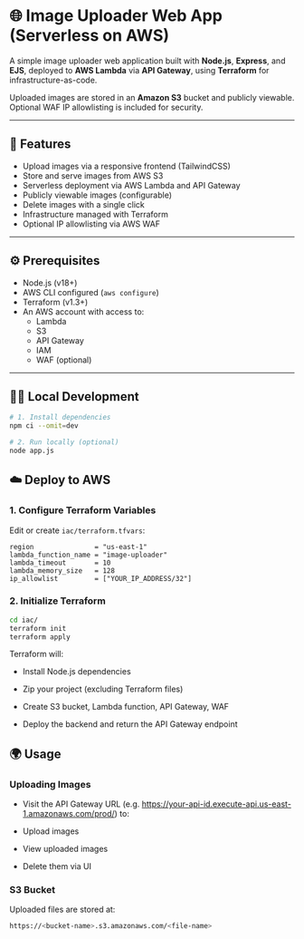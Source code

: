 # 🌐 Image Uploader Web App (Serverless on AWS)

A simple image uploader web application built with **Node.js**, **Express**, and **EJS**, deployed to **AWS Lambda** via **API Gateway**, using **Terraform** for infrastructure-as-code.

Uploaded images are stored in an **Amazon S3** bucket and publicly viewable. Optional WAF IP allowlisting is included for security.

---

## 🚀 Features

- Upload images via a responsive frontend (TailwindCSS)
- Store and serve images from AWS S3
- Serverless deployment via AWS Lambda and API Gateway
- Publicly viewable images (configurable)
- Delete images with a single click
- Infrastructure managed with Terraform
- Optional IP allowlisting via AWS WAF

---
## ⚙️ Prerequisites

- Node.js (v18+)
- AWS CLI configured (`aws configure`)
- Terraform (v1.3+)
- An AWS account with access to:
  - Lambda
  - S3
  - API Gateway
  - IAM
  - WAF (optional)

---

## 🧑‍💻 Local Development

```bash
# 1. Install dependencies
npm ci --omit=dev

# 2. Run locally (optional)
node app.js
```

## ☁️ Deploy to AWS

### 1. Configure Terraform Variables

Edit or create `iac/terraform.tfvars`:

```hcl
region               = "us-east-1"
lambda_function_name = "image-uploader"
lambda_timeout       = 10
lambda_memory_size   = 128
ip_allowlist         = ["YOUR_IP_ADDRESS/32"]
```
### 2. Initialize Terraform
```bash
cd iac/
terraform init
terraform apply
```
Terraform will:

- Install Node.js dependencies

- Zip your project (excluding Terraform files)

- Create S3 bucket, Lambda function, API Gateway, WAF

- Deploy the backend and return the API Gateway endpoint

## 🌍 Usage

### Uploading Images

- Visit the API Gateway URL (e.g. https://your-api-id.execute-api.us-east-1.amazonaws.com/prod/) to:

- Upload images

- View uploaded images

- Delete them via UI

### S3 Bucket
Uploaded files are stored at:
```bash
https://<bucket-name>.s3.amazonaws.com/<file-name>
```
